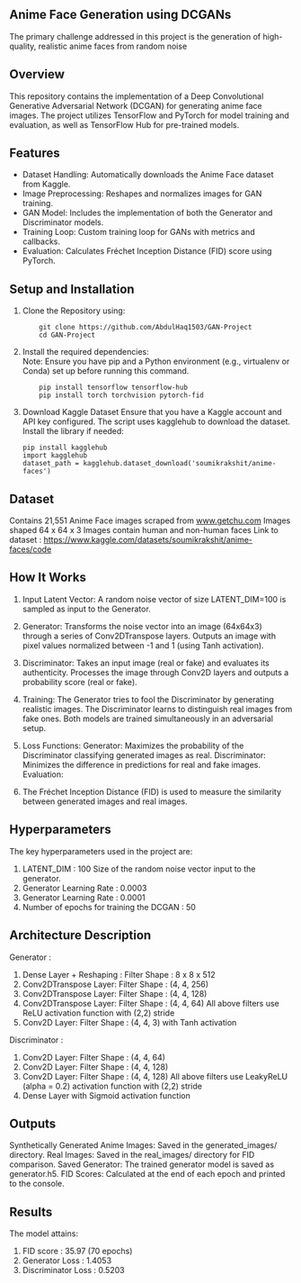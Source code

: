 Anime Face Generation using DCGANs
-------------------------------------------------------------
The primary challenge addressed in this project is the generation of high-quality, 
realistic anime faces from random noise



Overview
-------------------------------------------------------------
This repository contains the implementation of a Deep Convolutional Generative Adversarial Network (DCGAN) for generating anime face images. The project utilizes TensorFlow and PyTorch for model training and evaluation, as well as TensorFlow Hub for pre-trained models.

Features
-------------------------------------------------------------
- Dataset Handling: Automatically downloads the Anime Face dataset from Kaggle.
- Image Preprocessing: Reshapes and normalizes images for GAN training.
- GAN Model: Includes the implementation of both the Generator and Discriminator   models.
- Training Loop: Custom training loop for GANs with metrics and callbacks.
- Evaluation: Calculates Fréchet Inception Distance (FID) score using PyTorch.

Setup and Installation
-------------------------------------------------------------
1. Clone the Repository using:
    ``` 
        git clone https://github.com/AbdulHaq1503/GAN-Project
        cd GAN-Project

    ```
2. Install the required dependencies:  
    Note: Ensure you have pip and a Python environment (e.g., virtualenv or Conda) set up before running this command.
    ```
        pip install tensorflow tensorflow-hub
        pip install torch torchvision pytorch-fid

    ```
3. Download Kaggle Dataset
    Ensure that you have a Kaggle account and API key configured. The script uses kagglehub to download the dataset. Install the library if needed:
    ```
    pip install kagglehub
    import kagglehub
    dataset_path = kagglehub.dataset_download('soumikrakshit/anime-faces')

    ```
Dataset
-------------------------------------------------------------
 Contains 21,551 Anime Face images scraped from www.getchu.com
 Images shaped 64 x 64 x 3
 Images contain human and non-human faces
 Link to dataset : https://www.kaggle.com/datasets/soumikrakshit/anime-faces/code

How It Works
-------------------------------------------------------------
1. Input Latent Vector:
A random noise vector of size LATENT_DIM=100 is sampled as input to the Generator.

2. Generator:
Transforms the noise vector into an image (64x64x3) through a series of Conv2DTranspose layers.
Outputs an image with pixel values normalized between -1 and 1 (using Tanh activation).

3. Discriminator:
Takes an input image (real or fake) and evaluates its authenticity.
Processes the image through Conv2D layers and outputs a probability score (real or fake).

4. Training:
The Generator tries to fool the Discriminator by generating realistic images.
The Discriminator learns to distinguish real images from fake ones.
Both models are trained simultaneously in an adversarial setup.

5. Loss Functions:
Generator: Maximizes the probability of the Discriminator classifying generated images as real.
Discriminator: Minimizes the difference in predictions for real and fake images.
Evaluation:

6. The Fréchet Inception Distance (FID) is used to measure the similarity between generated images and real images.

Hyperparameters
-------------------------------------------------------------
The key hyperparameters used in the project are:

1. LATENT_DIM :	100	Size of the random noise vector input to the generator.
2. Generator Learning Rate : 0.0003
3. Generator Learning Rate : 0.0001
4. Number of epochs for training the DCGAN : 50	

Architecture Description
-------------------------------------------------------------
Generator : 
1. Dense Layer + Reshaping : Filter Shape : 8 x 8 x 512
2. Conv2DTranspose Layer: Filter Shape : (4, 4, 256)
3. Conv2DTranspose Layer: Filter Shape : (4, 4, 128)
4. Conv2DTranspose Layer: Filter Shape : (4, 4, 64)
All above filters use ReLU activation function with (2,2) stride
5. Conv2D Layer: Filter Shape : (4, 4, 3) with Tanh activation

Discriminator :
1. Conv2D Layer: Filter Shape : (4, 4, 64)
2. Conv2D Layer: Filter Shape : (4, 4, 128)
3. Conv2D Layer: Filter Shape : (4, 4, 128)
All above filters use LeakyReLU (alpha = 0.2) activation function with (2,2) stride
4. Dense Layer with Sigmoid activation function

Outputs
-------------------------------------------------------------
Synthetically Generated Anime Images: Saved in the generated_images/ directory.
Real Images: Saved in the real_images/ directory for FID comparison.
Saved Generator: The trained generator model is saved as generator.h5.
FID Scores: Calculated at the end of each epoch and printed to the console.

Results
-------------------------------------------------------------
The model attains:
1. FID score : 35.97 (70 epochs)
2. Generator Loss : 1.4053
3. Discriminator Loss : 0.5203

